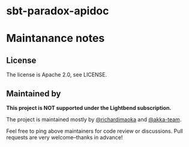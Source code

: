 # sbt-paradox-apidoc

# Maintanance notes

## License

The license is Apache 2.0, see LICENSE.

## Maintained by 

**This project is NOT supported under the Lightbend subscription.**

The project is maintained mostly by [@richardimaoka](https://github.com/richardimaoka) and [@akka-team](https://github.com/orgs/lightbend/teams/akka-team/members).

Feel free to ping above maintainers for code review or discussions. Pull requests are very welcome–thanks in advance!
